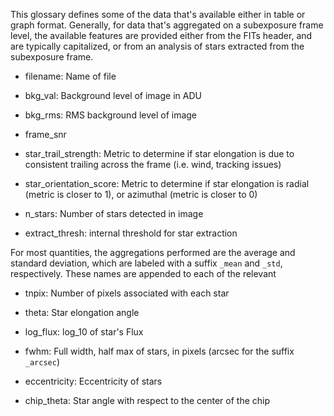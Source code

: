 This glossary defines some of the data that's available either in table or graph format.  Generally, for data that's aggregated on a subexposure frame level, the available features are provided either from the FITs header, and are typically capitalized, or from an analysis of stars extracted from the subexposure frame.  

- filename: Name of file

- bkg_val: Background level of image in ADU

- bkg_rms: RMS background level of image

- frame_snr

- star_trail_strength: Metric to determine if star elongation is due to consistent trailing across the frame (i.e. wind, tracking issues)

- star_orientation_score: Metric to determine if star elongation is radial (metric is closer to 1), or azimuthal (metric is closer to 0)

- n_stars: Number of stars detected in image

- extract_thresh: internal threshold for star extraction


For most quantities, the aggregations performed are the average and standard deviation, which are labeled with a suffix `_mean` and `_std`, respectively.  These names are appended to each of the relevant 


- tnpix: Number of pixels associated with each star

- theta: Star elongation angle

- log_flux: log_10 of star's Flux

- fwhm: Full width, half max of stars, in pixels (arcsec for the suffix `_arcsec`)

- eccentricity: Eccentricity of stars

- chip_theta: Star angle with respect to the center of the chip


